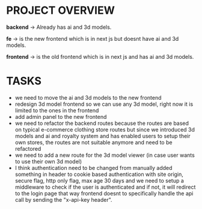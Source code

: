 # PROJECT OVERVIEW

**backend** -> Already has ai and 3d models.

**fe** -> is the new frontend which is in next js but doesnt have ai and 3d models.

**frontend** -> is the old frontend which is in next js and has ai and 3d models.

# TASKS

-   we need to move the ai and 3d models to the new frontend
-   redesign 3d model frontend so we can use any 3d model, right now it is limited to the ones in the frontend
-   add admin panel to the new frontend
-   we need to refactor the backend routes because the routes are based on typical e-commerce clothing store routes but since we introduced 3d models and ai and royalty system and has enabled users to setup their own stores, the routes are not suitable anymore and need to be refactored
-   we need to add a new route for the 3d model viewer (in case user wants to use their own 3d model)
-   I think authentication need to be changed from manually added something in header to cookie based authentication with site origin, secure flag, http only flag, max age 30 days and we need to setup a middleware to check if the user is authenticated and if not, it will redirect to the login page that way frontend doesnt to specifically handle the api call by sending the "x-api-key header".
